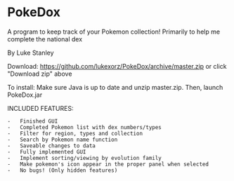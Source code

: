 # PokeDox
A program to keep track of your Pokemon collection! Primarily to help me complete the national dex

By Luke Stanley

Download: https://github.com/lukexorz/PokeDox/archive/master.zip or click "Download zip" above

To install: Make sure Java is up to date and unzip master.zip. Then, launch PokeDox.jar

INCLUDED FEATURES:

    -   Finished GUI
    -   Completed Pokemon list with dex numbers/types
    -   Filter for region, types and collection
    -   Search by Pokemon name function
    -   Saveable changes to data
    -   Fully implemented GUI
    -   Implement sorting/viewing by evolution family
    -   Make pokemon's icon appear in the proper panel when selected
    -   No bugs! (Only hidden features)
